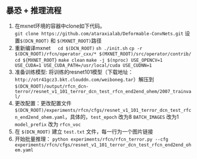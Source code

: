 ## 暴恐 + 推理流程
1. 在mxnet环境的容器中clone如下代码。  
`git clone https://github.com/ataraxialab/Deformable-ConvNets.git`
设置`$(DCN_ROOT)` 和 `$(MXNET_ROOT)`路径
2. 重新编译mxnet    
`cd $(DCN_ROOT)`
`sh ./init.sh`
`cp -r $(DCN_ROOT)/rfcn/operator_cxx/* $(MXNET_ROOT)/src/operator/contrib/`     
`cd ${MXNET_ROOT}`
`make clean`
`make -j $(nproc) USE_OPENCV=1 USE_CUDA=1 USE_CUDA_PATH=/usr/local/cuda USE_CUDNN=1`
3. 准备训练模型: 将训练的resnet101模型（下载地址：`http://otr41gcz3.bkt.clouddn.com/weiboneg.tar`）解压到 `$(DCN_ROOT)/output/rfcn_dcn-terror/resnet_v1_101_terror_dcn_test_rfcn_end2end_ohem/2007_trainval/`
4. 更改配置：更改配置文件`$(DCN_ROOT)/experiments/rfcn/cfgs/resnet_v1_101_terror_dcn_test_rfcn_end2end_ohem.yaml`，具体的，`test_epoch` 改为8 `BATCH_IMAGES` 改为1 `model_prefix` 改为 `rfcn_voc`
5. 在 `$(DCN_ROOT)` 建立 `test.txt` 文件，每一行为一个图片链接
6. 开始批量推理：
`python experiments/rfcn/rfcn_terror.py --cfg experiments/rfcn/cfgs/resnet_v1_101_terror_dcn_test_rfcn_end2end_ohem.yaml`
